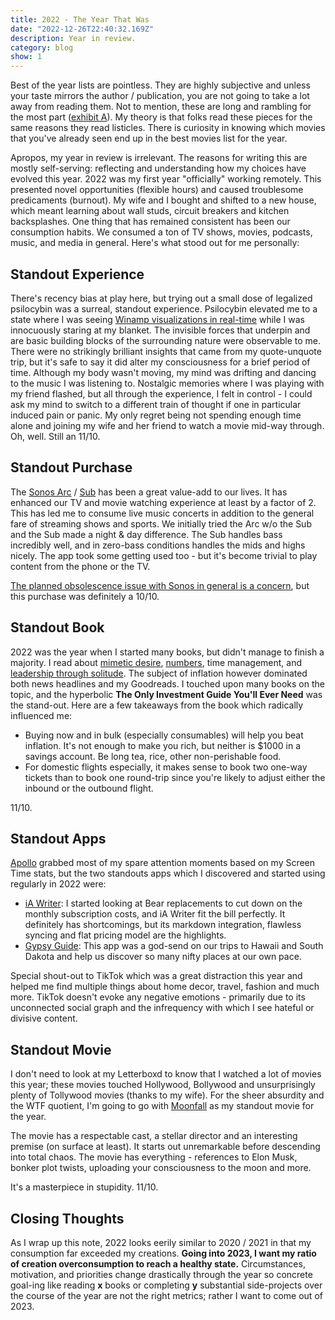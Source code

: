 ```yaml
---
title: 2022 - The Year That Was
date: "2022-12-26T22:40:32.169Z"
description: Year in review.
category: blog
show: 1
---
```


Best of the year lists are pointless. They are highly subjective and unless your taste mirrors the author / publication, you are not going to take a lot away from reading them. Not to mention, these are long and rambling for the most part ([exhibit A](https://www.washingtonpost.com/magazine/2022/12/25/dave-barrys-2022-year-review/)). My theory is that folks read these pieces for the same reasons they read listicles. There is curiosity in knowing which movies that you've already seen end up in the best movies list for the year. 

Apropos, my year in review is irrelevant. The reasons for writing this are mostly self-serving: reflecting and understanding how my choices have evolved this year. 2022 was my first year "officially" working remotely. This presented novel opportunities (flexible hours) and caused troublesome predicaments (burnout). My wife and I bought and shifted to a new house, which meant learning about wall studs, circuit breakers and kitchen backsplashes. One thing that has remained consistent has been our consumption habits. We consumed a ton of TV shows, movies, podcasts, music, and media in general. Here's what stood out for me personally:

## Standout Experience

There's recency bias at play here, but trying out a small dose of legalized psilocybin was a surreal, standout experience. Psilocybin elevated me to a state where I was seeing [Winamp visualizations in real-time](https://www.youtube.com/watch?v=RBkhUg1oVIE) while I was innocuously staring at my blanket. The invisible forces that underpin and are basic building blocks of the surrounding nature were observable to me. There were no strikingly brilliant insights that came from my quote-unquote trip, but it's safe to say it did alter my consciousness for a brief period of time. Although my body wasn't moving, my mind was drifting and dancing to the music I was listening to. Nostalgic memories where I was playing with my friend flashed, but all through the experience, I felt in control - I could ask my mind to switch to a different train of thought if one in particular induced pain or panic. My only regret being not spending enough time alone and joining my wife and her friend to watch a movie mid-way through. Oh, well. Still an 11/10.

## Standout Purchase

The [Sonos Arc](https://www.sonos.com/en-us/shop/arc) / [Sub](https://www.sonos.com/en-us/shop/sub) has been a great value-add to our lives. It has enhanced our TV and movie watching experience at least by a factor of 2. This has led me to consume live music concerts in addition to the general fare of streaming shows and sports. We initially tried the Arc w/o the Sub and the Sub made a night & day difference. The Sub handles bass incredibly well, and in zero-bass conditions handles the mids and highs nicely. The app took some getting used too - but it's become trivial to play content from the phone or the TV.  

[The planned obsolescence issue with Sonos in general is a concern](https://www.theregister.com/2020/01/21/sonos_bricking_laudio_gear/), but this purchase was definitely a 10/10.

## Standout Book

2022 was the year when I started many books, but didn't manage to finish a majority. I read about [mimetic desire](https://www.goodreads.com/book/show/54860444-wanting), [numbers](https://www.goodreads.com/book/show/58605460-making-numbers-count), time management, and [leadership through solitude](https://www.goodreads.com/book/show/31451193-lead-yourself-first). The subject of inflation however dominated both news headlines and my Goodreads. I touched upon many books on the topic, and the hyperbolic **The Only Investment Guide You'll Ever Need** was the stand-out. Here are a few takeaways from the book which radically influenced me:

- Buying now and in bulk (especially consumables) will help you beat inflation. It's not enough to make you rich, but neither is $1000 in a savings account. Be long tea, rice, other non-perishable food. 
- For domestic flights especially, it makes sense to book two one-way tickets than to book one round-trip since you're likely to adjust either the inbound or the outbound flight.

11/10.

## Standout Apps

[Apollo](https://apolloapp.io/) grabbed most of my spare attention moments based on my Screen Time stats, but the two standouts apps which I discovered and started using regularly in 2022 were: 

- [iA Writer](https://ia.net/writer): I started looking at Bear replacements to cut down on the monthly subscription costs, and iA Writer fit the bill perfectly. It definitely has shortcomings, but its markdown integration, flawless syncing and flat pricing model are the highlights.
- [Gypsy Guide](https://gypsyguide.com/): This app was a god-send on our trips to Hawaii and South Dakota and help us discover so many nifty places at our own pace. 

Special shout-out to TikTok which was a great distraction this year and helped me find multiple things about home decor, travel, fashion and much more. TikTok doesn't evoke any negative emotions - primarily due to its unconnected social graph and the infrequency with which I see hateful or divisive content.

## Standout Movie

I don't need to look at my Letterboxd to know that I watched a lot of movies this year; these movies touched Hollywood, Bollywood and unsurprisingly plenty of Tollywood movies (thanks to my wife). For the sheer absurdity and the WTF quotient, I'm going to go with [Moonfall](https://letterboxd.com/film/moonfall/) as my standout movie for the year.  

The movie has a respectable cast, a stellar director and an interesting premise (on surface at least). It starts out unremarkable before descending into total chaos. The movie has everything - references to Elon Musk, bonker plot twists, uploading your consciousness to the moon and more. 

It's a masterpiece in stupidity. 11/10.

## Closing Thoughts

As I wrap up this note, 2022 looks eerily similar to 2020 / 2021 in that my consumption far exceeded my creations. **Going into 2023, I want my ratio of creation overconsumption to reach a healthy state.** Circumstances, motivation, and priorities change drastically through the year so concrete goal-ing like reading **x** books or completing **y** substantial side-projects over the course of the year are not the right metrics; rather I want to come out of 2023.